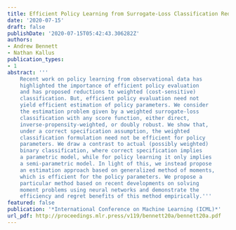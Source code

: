 ```yaml
---
title: Efficient Policy Learning from Surrogate-Loss Classification Reductions
date: '2020-07-15'
draft: false 
publishDate: '2020-07-15T05:42:43.306282Z'
authors:
- Andrew Bennett
- Nathan Kallus
publication_types:
- 1
abstract: '''
    Recent work on policy learning from observational data has
    highlighted the importance of efficient policy evaluation
    and has proposed reductions to weighted (cost-sensitive)
    classification. But, efficient policy evaluation need not
    yield efficient estimation of policy parameters. We consider
    the estimation problem given by a weighted surrogate-loss
    classification with any score function, either direct,
    inverse-propensity-weighted, or doubly robust. We show that,
    under a correct specification assumption, the weighted
    classification formulation need not be efficient for policy
    parameters. We draw a contrast to actual (possibly weighted)
    binary classification, where correct specification implies
    a parametric model, while for policy learning it only implies
    a semi-parametric model. In light of this, we instead propose
    an estimation approach based on generalized method of moments,
    which is efficient for the policy parameters. We propose a
    particular method based on recent developments on solving
    moment problems using neural networks and demonstrate the
    efficiency and regret benefits of this method empirically.'''
featured: false
publication: '*International Conference on Machine Learning (ICML)*'
url_pdf: http://proceedings.mlr.press/v119/bennett20a/bennett20a.pdf
---
```


